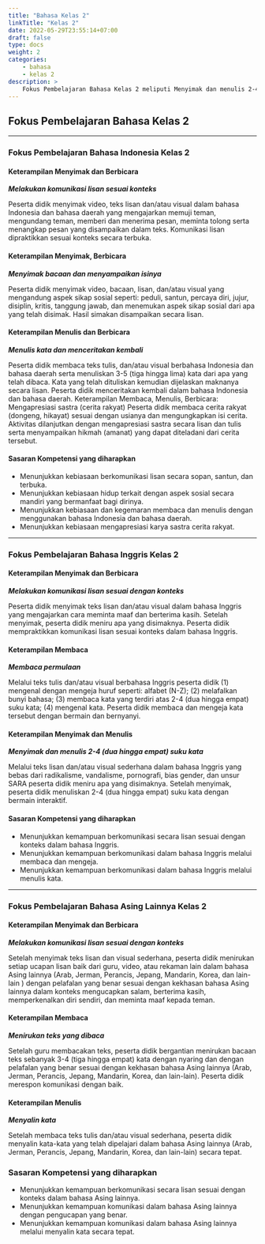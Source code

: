 ```yaml
---
title: "Bahasa Kelas 2"
linkTitle: "Kelas 2"
date: 2022-05-29T23:55:14+07:00
draft: false
type: docs
weight: 2
categories:
    - bahasa
    - kelas 2
description: >
    Fokus Pembelajaran Bahasa Kelas 2 meliputi Menyimak dan menulis 2-4 (dua hingga empat) suku kata, Melakukan komunikasi lisan sesuai konteks, Menyimak bacaan dan menyampaikan isinya, Menulis kata dan menceritakan kembali, Menirukan teks yang dibaca
---
```

## Fokus Pembelajaran Bahasa Kelas 2
---
### Fokus Pembelajaran Bahasa Indonesia Kelas 2
#### Keterampilan Menyimak dan Berbicara
***Melakukan komunikasi lisan sesuai konteks***

Peserta didik menyimak video, teks lisan dan/atau visual dalam bahasa Indonesia dan bahasa daerah yang mengajarkan memuji teman, mengundang teman, memberi dan menerima pesan, meminta tolong serta menangkap pesan yang disampaikan dalam teks. Komunikasi lisan dipraktikkan sesuai konteks secara terbuka.

#### Keterampilan Menyimak, Berbicara
***Menyimak bacaan dan menyampaikan isinya***

Peserta didik menyimak video, bacaan, lisan, dan/atau visual yang mengandung aspek sikap sosial seperti: peduli, santun, percaya diri, jujur, disiplin, kritis, tanggung jawab, dan menemukan aspek sikap sosial dari apa yang telah disimak. Hasil simakan disampaikan secara lisan.

#### Keterampilan Menulis dan Berbicara
***Menulis kata dan menceritakan kembali***

Peserta didik membaca teks tulis, dan/atau visual berbahasa Indonesia dan bahasa daerah serta menuliskan 3-5 (tiga hingga lima) kata dari apa yang telah dibaca. Kata yang telah dituliskan kemudian dijelaskan maknanya secara lisan. Peserta didik menceritakan kembali dalam bahasa Indonesia dan bahasa daerah.
Keterampilan Membaca, Menulis, Berbicara: Mengapresiasi sastra (cerita rakyat)
Peserta didik membaca cerita rakyat (dongeng, hikayat) sesuai dengan usianya dan mengungkapkan isi cerita. Aktivitas dilanjutkan dengan mengapresiasi sastra secara lisan dan tulis serta menyampaikan hikmah (amanat) yang dapat diteladani dari cerita tersebut.

#### Sasaran Kompetensi yang diharapkan
- Menunjukkan kebiasaan berkomunikasi lisan secara sopan, santun, dan terbuka.
- Menunjukkan kebiasaan hidup terkait dengan aspek sosial secara mandiri yang bermanfaat bagi dirinya.
- Menunjukkan kebiasaan dan kegemaran membaca dan menulis dengan menggunakan bahasa Indonesia dan bahasa daerah.
- Menunjukkan kebiasaan mengapresiasi karya sastra cerita rakyat.

---
### Fokus Pembelajaran Bahasa Inggris Kelas 2

#### Keterampilan Menyimak dan Berbicara
***Melakukan komunikasi lisan sesuai dengan konteks***

Peserta didik menyimak teks lisan dan/atau visual dalam bahasa Inggris yang mengajarkan cara meminta maaf dan berterima kasih. Setelah menyimak, peserta didik meniru apa yang disimaknya. Peserta didik mempraktikkan komunikasi lisan sesuai konteks dalam bahasa Inggris.

#### Keterampilan Membaca
***Membaca permulaan***

Melalui teks tulis dan/atau visual berbahasa Inggris peserta didik (1) mengenal dengan mengeja huruf seperti: alfabet (N-Z); (2) melafalkan bunyi bahasa; (3) membaca kata yang terdiri atas 2-4 (dua hingga empat) suku kata; (4) mengenal kata. Peserta didik membaca dan mengeja kata tersebut dengan bermain dan bernyanyi.

#### Keterampilan Menyimak dan Menulis
***Menyimak dan menulis 2-4 (dua hingga empat) suku kata***

Melalui teks lisan dan/atau visual sederhana dalam bahasa Inggris yang bebas dari radikalisme, vandalisme, pornografi, bias gender, dan unsur SARA peserta didik meniru apa yang disimaknya. Setelah menyimak, peserta didik menuliskan 2-4 (dua hingga empat) suku kata dengan bermain interaktif.

#### Sasaran Kompetensi yang diharapkan
- Menunjukkan kemampuan berkomunikasi secara lisan sesuai dengan konteks dalam bahasa Inggris.
- Menunjukkan kemampuan berkomunikasi dalam bahasa Inggris melalui membaca dan mengeja.
- Menunjukkan kemampuan berkomunikasi dalam bahasa Inggris melalui menulis kata.

---
### Fokus Pembelajaran Bahasa Asing Lainnya Kelas 2
#### Keterampilan Menyimak dan Berbicara
***Melakukan komunikasi lisan sesuai dengan konteks***

Setelah menyimak teks lisan dan visual sederhana, peserta didik menirukan setiap ucapan lisan baik dari guru, video, atau rekaman lain dalam bahasa Asing lainnya (Arab, Jerman, Perancis, Jepang, Mandarin, Korea, dan lain-lain ) dengan pelafalan yang benar sesuai dengan kekhasan bahasa Asing lainnya dalam konteks mengucapkan salam, berterima kasih, memperkenalkan diri sendiri, dan meminta maaf kepada teman.

#### Keterampilan Membaca
***Menirukan teks yang dibaca***

Setelah guru membacakan teks, peserta didik bergantian menirukan bacaan teks sebanyak 3-4 (tiga hingga empat) kata dengan nyaring dan dengan pelafalan yang benar sesuai dengan kekhasan bahasa Asing lainnya (Arab, Jerman, Perancis, Jepang, Mandarin, Korea, dan lain-lain). Peserta didik merespon komunikasi dengan baik.

#### Keterampilan Menulis
***Menyalin kata***

Setelah membaca teks tulis dan/atau visual sederhana, peserta didik menyalin kata-kata yang telah dipelajari dalam bahasa Asing lainnya (Arab, Jerman, Perancis, Jepang, Mandarin, Korea, dan lain-lain) secara tepat.

### Sasaran Kompetensi yang diharapkan
- Menunjukkan kemampuan berkomunikasi secara lisan sesuai dengan konteks dalam bahasa Asing lainnya.
- Menunjukkan kemampuan komunikasi dalam bahasa Asing lainnya dengan pengucapan yang benar.
- Menunjukkan kemampuan komunikasi dalam bahasa Asing lainnya melalui menyalin kata secara tepat.